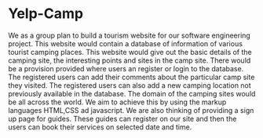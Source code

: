 # Yelp-Camp
We as a group plan to build a tourism website for our software engineering
project. This website would contain a database of information of various
tourist camping places. This website would give out the basic details of the
camping site, the interesting points and sites in the camp site. There would
be a provision provided where users an register or login to the database. The
registered users can add their comments about the particular camp site they
visited. The registered users can also add a new camping location not
previously available in the database. The domain of the camping sites would
be all across the world. We aim to achieve this by using the markup
languages HTML,CSS ad javascript. We are also thinking of providing a sign
up page for guides. These guides can register on our site and then the users
can book their services on selected date and time.
